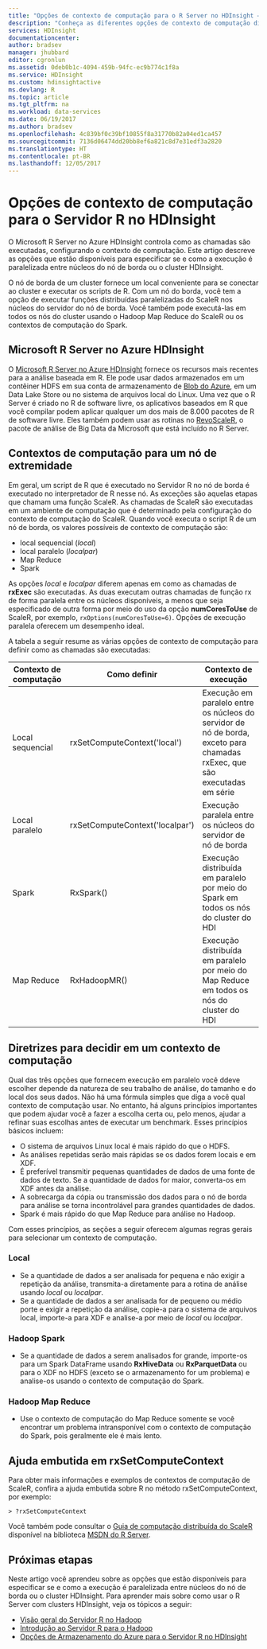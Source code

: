 ```yaml
---
title: "Opções de contexto de computação para o R Server no HDInsight – Azure | Microsoft Docs"
description: "Conheça as diferentes opções de contexto de computação disponíveis para usuários com o Servidor R no HDInsight"
services: HDInsight
documentationcenter: 
author: bradsev
manager: jhubbard
editor: cgronlun
ms.assetid: 0deb0b1c-4094-459b-94fc-ec9b774c1f8a
ms.service: HDInsight
ms.custom: hdinsightactive
ms.devlang: R
ms.topic: article
ms.tgt_pltfrm: na
ms.workload: data-services
ms.date: 06/19/2017
ms.author: bradsev
ms.openlocfilehash: 4c839bf0c39bf10855f8a31770b82a04ed1ca457
ms.sourcegitcommit: 7136d06474dd20bb8ef6a821c8d7e31edf3a2820
ms.translationtype: HT
ms.contentlocale: pt-BR
ms.lasthandoff: 12/05/2017
---
```

# <a name="compute-context-options-for-r-server-on-hdinsight"></a>Opções de contexto de computação para o Servidor R no HDInsight

O Microsoft R Server no Azure HDInsight controla como as chamadas são executadas, configurando o contexto de computação. Este artigo descreve as opções que estão disponíveis para especificar se e como a execução é paralelizada entre núcleos do nó de borda ou o cluster HDInsight.

O nó de borda de um cluster fornece um local conveniente para se conectar ao cluster e executar os scripts de R. Com um nó do borda, você tem a opção de executar funções distribuídas paralelizadas do ScaleR nos núcleos do servidor do nó de borda. Você também pode executá-las em todos os nós do cluster usando o Hadoop Map Reduce do ScaleR ou os contextos de computação do Spark.

## <a name="microsoft-r-server-on-azure-hdinsight"></a>Microsoft R Server no Azure HDInsight
O [Microsoft R Server no Azure HDInsight](r-server-overview.md) fornece os recursos mais recentes para a análise baseada em R. Ele pode usar dados armazenados em um contêiner HDFS em sua conta de armazenamento de [Blob do Azure](../../storage/common/storage-introduction.md "Armazenamento de Blobs do Azure"), em um Data Lake Store ou no sistema de arquivos local do Linux. Uma vez que o R Server é criado no R de software livre, os aplicativos baseados em R que você compilar podem aplicar qualquer um dos mais de 8.000 pacotes de R de software livre. Eles também podem usar as rotinas no [RevoScaleR](https://msdn.microsoft.com/microsoft-r/scaler/scaler), o pacote de análise de Big Data da Microsoft que está incluído no R Server.  

## <a name="compute-contexts-for-an-edge-node"></a>Contextos de computação para um nó de extremidade
Em geral, um script de R que é executado no Servidor R no nó de borda é executado no interpretador de R nesse nó. As exceções são aquelas etapas que chamam uma função ScaleR. As chamadas de ScaleR são executadas em um ambiente de computação que é determinado pela configuração do contexto de computação do ScaleR.  Quando você executa o script R de um nó de borda, os valores possíveis de contexto de computação são:

- local sequencial (*local*)
- local paralelo (*localpar*)
- Map Reduce
- Spark

As opções *local* e *localpar* diferem apenas em como as chamadas de **rxExec** são executadas. As duas executam outras chamadas de função rx de forma paralela entre os núcleos disponíveis, a menos que seja especificado de outra forma por meio do uso da opção **numCoresToUse** de ScaleR, por exemplo, `rxOptions(numCoresToUse=6)`. Opções de execução paralela oferecem um desempenho ideal.

A tabela a seguir resume as várias opções de contexto de computação para definir como as chamadas são executadas:

| Contexto de computação  | Como definir                      | Contexto de execução                        |
| ---------------- | ------------------------------- | ---------------------------------------- |
| Local sequencial | rxSetComputeContext('local')    | Execução em paralelo entre os núcleos do servidor de nó de borda, exceto para chamadas rxExec, que são executadas em série |
| Local paralelo   | rxSetComputeContext('localpar') | Execução paralela entre os núcleos do servidor de nó de borda |
| Spark            | RxSpark()                       | Execução distribuída em paralelo por meio do Spark em todos os nós do cluster do HDI |
| Map Reduce       | RxHadoopMR()                    | Execução distribuída em paralelo por meio do Map Reduce em todos os nós do cluster do HDI |

## <a name="guidelines-for-deciding-on-a-compute-context"></a>Diretrizes para decidir em um contexto de computação

Qual das três opções que fornecem execução em paralelo você ddeve escolher depende da natureza de seu trabalho de análise, do tamanho e do local dos seus dados. Não há uma fórmula simples que diga a você qual contexto de computação usar. No entanto, há alguns princípios importantes que podem ajudar você a fazer a escolha certa ou, pelo menos, ajudar a refinar suas escolhas antes de executar um benchmark. Esses princípios básicos incluem:

- O sistema de arquivos Linux local é mais rápido do que o HDFS.
- As análises repetidas serão mais rápidas se os dados forem locais e em XDF.
- É preferível transmitir pequenas quantidades de dados de uma fonte de dados de texto. Se a quantidade de dados for maior, converta-os em XDF antes da análise.
- A sobrecarga da cópia ou transmissão dos dados para o nó de borda para análise se torna incontrolável para grandes quantidades de dados.
- Spark é mais rápido do que Map Reduce para análise no Hadoop.

Com esses princípios, as seções a seguir oferecem algumas regras gerais para selecionar um contexto de computação.

### <a name="local"></a>Local
* Se a quantidade de dados a ser analisada for pequena e não exigir a repetição da análise, transmita-a diretamente para a rotina de análise usando *local* ou *localpar*.
* Se a quantidade de dados a ser analisada for de pequeno ou médio porte e exigir a repetição da análise, copie-a para o sistema de arquivos local, importe-a para XDF e analise-a por meio de *local* ou *localpar*.

### <a name="hadoop-spark"></a>Hadoop Spark
* Se a quantidade de dados a serem analisados for grande, importe-os para um Spark DataFrame usando **RxHiveData** ou **RxParquetData** ou para o XDF no HDFS (exceto se o armazenamento for um problema) e analise-os usando o contexto de computação do Spark.

### <a name="hadoop-map-reduce"></a>Hadoop Map Reduce
* Use o contexto de computação do Map Reduce somente se você encontrar um problema intransponível com o contexto de computação do Spark, pois geralmente ele é mais lento.  

## <a name="inline-help-on-rxsetcomputecontext"></a>Ajuda embutida em rxSetComputeContext
Para obter mais informações e exemplos de contextos de computação de ScaleR, confira a ajuda embutida sobre R no método rxSetComputeContext, por exemplo:

    > ?rxSetComputeContext

Você também pode consultar o [Guia de computação distribuída do ScaleR](https://msdn.microsoft.com/microsoft-r/scaler-distributed-computing) disponível na biblioteca [MSDN do R Server](https://msdn.microsoft.com/library/mt674634.aspx).

## <a name="next-steps"></a>Próximas etapas
Neste artigo você aprendeu sobre as opções que estão disponíveis para especificar se e como a execução é paralelizada entre núcleos do nó de borda ou o cluster HDInsight. Para aprender mais sobre como usar o R Server com clusters HDInsight, veja os tópicos a seguir:

* [Visão geral do Servidor R no Hadoop](r-server-overview.md)
* [Introdução ao Servidor R para o Hadoop](r-server-get-started.md)
* [Opções de Armazenamento do Azure para o Servidor R no HDInsight](r-server-storage.md)

